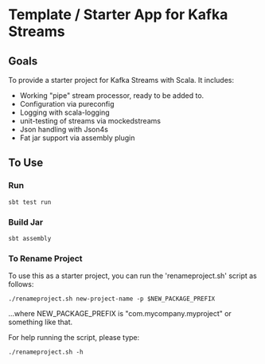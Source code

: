 # Template / Starter App for Kafka Streams

## Goals

To provide a starter project for Kafka Streams with Scala.  It includes:
* Working "pipe" stream processor, ready to be added to.
* Configuration via pureconfig
* Logging with scala-logging
* unit-testing of streams via mockedstreams
* Json handling with Json4s
* Fat jar support via assembly plugin

## To Use

### Run

```
sbt test run
```

### Build Jar

```
sbt assembly
```

### To Rename Project 

To use this as a starter project, you can run the 'renameproject.sh' script as follows:

```
./renameproject.sh new-project-name -p $NEW_PACKAGE_PREFIX
```
...where NEW_PACKAGE_PREFIX is "com.mycompany.myproject" or something like that.

For help running the script, please type: 

```
./renameproject.sh -h
```
